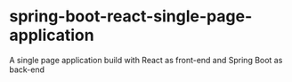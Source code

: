 # spring-boot-react-single-page-application
A single page application build with React as front-end and Spring Boot as back-end
